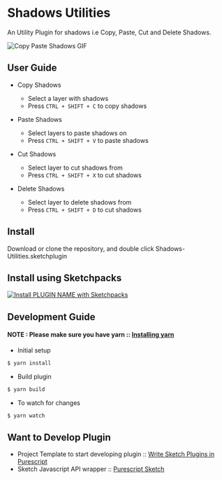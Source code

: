 # Shadows Utilities

An Utility Plugin for shadows i.e Copy, Paste, Cut and Delete Shadows.

![Copy Paste Shadows GIF](https://i.imgur.com/Rtss27r.gif)

## User Guide

* Copy Shadows
    * Select a layer with shadows
    * Press `CTRL + SHIFT + C` to copy shadows

* Paste Shadows
    * Select layers to paste shadows on
    * Press `CTRL + SHIFT + V` to paste shadows

* Cut Shadows
    * Select layer to cut shadows from
    * Press `CTRL + SHIFT + X` to cut shadows

* Delete Shadows
    * Select layer to delete shadows from
    * Press `CTRL + SHIFT + D` to cut shadows

## Install

Download or clone the repository, and double click Shadows-Utilities.sketchplugin

## Install using Sketchpacks

[![Install PLUGIN NAME with Sketchpacks](http://sketchpacks-com.s3.amazonaws.com/assets/badges/sketchpacks-badge-install.png "Install PLUGIN NAME with Sketchpacks")](https://www.sketchpacks.com/iarthstar/copy-paste-shadows/install)

## Development Guide

#### NOTE : Please make sure you have yarn :: [Installing yarn](https://yarnpkg.com/en/docs/install)

* Initial setup

```bash
$ yarn install
```

* Build plugin

```bash
$ yarn build
```

* To watch for changes

```bash
$ yarn watch
```

## Want to Develop Plugin

* Project Template to start developing plugin :: [Write Sketch Plugins in Purescript](https://github.com/iarthstar/purs-sketch-plugin)
* Sketch Javascript API wrapper :: [Purescript Sketch](https://github.com/iarthstar/purescript-sketch)